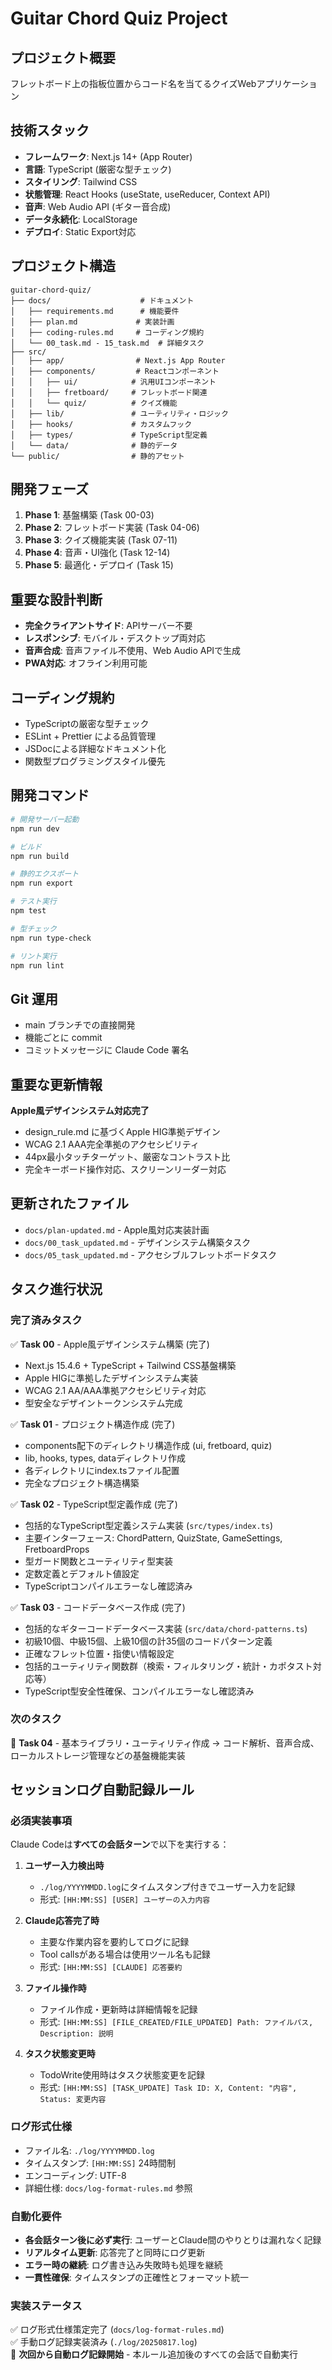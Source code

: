 # Guitar Chord Quiz Project

## プロジェクト概要
フレットボード上の指板位置からコード名を当てるクイズWebアプリケーション

## 技術スタック
- **フレームワーク**: Next.js 14+ (App Router)
- **言語**: TypeScript (厳密な型チェック)
- **スタイリング**: Tailwind CSS
- **状態管理**: React Hooks (useState, useReducer, Context API)
- **音声**: Web Audio API (ギター音合成)
- **データ永続化**: LocalStorage
- **デプロイ**: Static Export対応

## プロジェクト構造
```
guitar-chord-quiz/
├── docs/                    # ドキュメント
│   ├── requirements.md      # 機能要件
│   ├── plan.md             # 実装計画
│   ├── coding-rules.md     # コーディング規約
│   └── 00_task.md - 15_task.md  # 詳細タスク
├── src/
│   ├── app/                # Next.js App Router
│   ├── components/         # Reactコンポーネント
│   │   ├── ui/            # 汎用UIコンポーネント
│   │   ├── fretboard/     # フレットボード関連
│   │   └── quiz/          # クイズ機能
│   ├── lib/               # ユーティリティ・ロジック
│   ├── hooks/             # カスタムフック
│   ├── types/             # TypeScript型定義
│   └── data/              # 静的データ
└── public/                # 静的アセット
```

## 開発フェーズ
1. **Phase 1**: 基盤構築 (Task 00-03)
2. **Phase 2**: フレットボード実装 (Task 04-06)
3. **Phase 3**: クイズ機能実装 (Task 07-11)
4. **Phase 4**: 音声・UI強化 (Task 12-14)
5. **Phase 5**: 最適化・デプロイ (Task 15)

## 重要な設計判断
- **完全クライアントサイド**: APIサーバー不要
- **レスポンシブ**: モバイル・デスクトップ両対応
- **音声合成**: 音声ファイル不使用、Web Audio APIで生成
- **PWA対応**: オフライン利用可能

## コーディング規約
- TypeScriptの厳密な型チェック
- ESLint + Prettier による品質管理
- JSDocによる詳細なドキュメント化
- 関数型プログラミングスタイル優先

## 開発コマンド
```bash
# 開発サーバー起動
npm run dev

# ビルド
npm run build

# 静的エクスポート
npm run export

# テスト実行
npm test

# 型チェック
npm run type-check

# リント実行
npm run lint
```

## Git 運用
- main ブランチでの直接開発
- 機能ごとに commit
- コミットメッセージに Claude Code 署名

## 重要な更新情報
**Apple風デザインシステム対応完了**
- design_rule.md に基づくApple HIG準拠デザイン
- WCAG 2.1 AAA完全準拠のアクセシビリティ
- 44px最小タッチターゲット、厳密なコントラスト比
- 完全キーボード操作対応、スクリーンリーダー対応

## 更新されたファイル
- `docs/plan-updated.md` - Apple風対応実装計画
- `docs/00_task_updated.md` - デザインシステム構築タスク
- `docs/05_task_updated.md` - アクセシブルフレットボードタスク

## タスク進行状況

### 完了済みタスク
✅ **Task 00** - Apple風デザインシステム構築 (完了)
- Next.js 15.4.6 + TypeScript + Tailwind CSS基盤構築
- Apple HIGに準拠したデザインシステム実装
- WCAG 2.1 AA/AAA準拠アクセシビリティ対応
- 型安全なデザイントークンシステム完成

✅ **Task 01** - プロジェクト構造作成 (完了)
- components配下のディレクトリ構造作成 (ui, fretboard, quiz)
- lib, hooks, types, dataディレクトリ作成
- 各ディレクトリにindex.tsファイル配置
- 完全なプロジェクト構造構築

✅ **Task 02** - TypeScript型定義作成 (完了)
- 包括的なTypeScript型定義システム実装 (`src/types/index.ts`)
- 主要インターフェース: ChordPattern, QuizState, GameSettings, FretboardProps
- 型ガード関数とユーティリティ型実装
- 定数定義とデフォルト値設定
- TypeScriptコンパイルエラーなし確認済み

✅ **Task 03** - コードデータベース作成 (完了)
- 包括的なギターコードデータベース実装 (`src/data/chord-patterns.ts`)
- 初級10個、中級15個、上級10個の計35個のコードパターン定義
- 正確なフレット位置・指使い情報設定
- 包括的ユーティリティ関数群（検索・フィルタリング・統計・カポタスト対応等）
- TypeScript型安全性確保、コンパイルエラーなし確認済み

### 次のタスク
🔄 **Task 04** - 基本ライブラリ・ユーティリティ作成
→ コード解析、音声合成、ローカルストレージ管理などの基盤機能実装

## セッションログ自動記録ルール

### 必須実装事項
Claude Codeは**すべての会話ターン**で以下を実行する：

1. **ユーザー入力検出時**
   - `./log/YYYYMMDD.log`にタイムスタンプ付きでユーザー入力を記録
   - 形式: `[HH:MM:SS] [USER] ユーザーの入力内容`

2. **Claude応答完了時**
   - 主要な作業内容を要約してログに記録
   - Tool callsがある場合は使用ツール名も記録
   - 形式: `[HH:MM:SS] [CLAUDE] 応答要約`

3. **ファイル操作時**
   - ファイル作成・更新時は詳細情報を記録
   - 形式: `[HH:MM:SS] [FILE_CREATED/FILE_UPDATED] Path: ファイルパス, Description: 説明`

4. **タスク状態変更時**
   - TodoWrite使用時はタスク状態変更を記録
   - 形式: `[HH:MM:SS] [TASK_UPDATE] Task ID: X, Content: "内容", Status: 変更内容`

### ログ形式仕様
- ファイル名: `./log/YYYYMMDD.log`
- タイムスタンプ: `[HH:MM:SS]` 24時間制
- エンコーディング: UTF-8
- 詳細仕様: `docs/log-format-rules.md` 参照

### 自動化要件
- **各会話ターン後に必ず実行**: ユーザーとClaude間のやりとりは漏れなく記録
- **リアルタイム更新**: 応答完了と同時にログ更新
- **エラー時の継続**: ログ書き込み失敗時も処理を継続
- **一貫性確保**: タイムスタンプの正確性とフォーマット統一

### 実装ステータス
✅ ログ形式仕様策定完了 (`docs/log-format-rules.md`)  
✅ 手動ログ記録実装済み (`./log/20250817.log`)  
🔄 **次回から自動ログ記録開始** - 本ルール追加後のすべての会話で自動実行